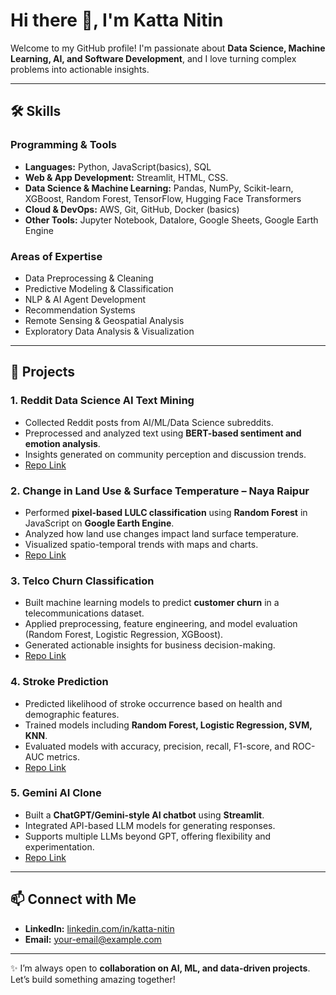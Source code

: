 # Hi there 👋, I'm Katta Nitin

Welcome to my GitHub profile! I'm passionate about **Data Science, Machine Learning, AI, and Software Development**, and I love turning complex problems into actionable insights.  

---

## 🛠️ Skills

### Programming & Tools
- **Languages:** Python, JavaScript(basics), SQL
- **Web & App Development:** Streamlit, HTML, CSS.
- **Data Science & Machine Learning:** Pandas, NumPy, Scikit-learn, XGBoost, Random Forest, TensorFlow, Hugging Face Transformers
- **Cloud & DevOps:** AWS, Git, GitHub, Docker (basics)
- **Other Tools:** Jupyter Notebook, Datalore, Google Sheets, Google Earth Engine

### Areas of Expertise
- Data Preprocessing & Cleaning  
- Predictive Modeling & Classification  
- NLP & AI Agent Development  
- Recommendation Systems  
- Remote Sensing & Geospatial Analysis  
- Exploratory Data Analysis & Visualization  

---

## 🚀 Projects

### 1. **Reddit Data Science AI Text Mining**
- Collected Reddit posts from AI/ML/Data Science subreddits.  
- Preprocessed and analyzed text using **BERT-based sentiment and emotion analysis**.  
- Insights generated on community perception and discussion trends.  
- [Repo Link](https://github.com/nitin-katta/reddit-data-science-ai-text-mining)

### 2. **Change in Land Use & Surface Temperature – Naya Raipur**
- Performed **pixel-based LULC classification** using **Random Forest** in JavaScript on **Google Earth Engine**.  
- Analyzed how land use changes impact land surface temperature.  
- Visualized spatio-temporal trends with maps and charts.  
- [Repo Link](https://github.com/nitin-katta/Change-in-Land_Use-and-Surface_Temperature-.git)

### 3. **Telco Churn Classification**
- Built machine learning models to predict **customer churn** in a telecommunications dataset.  
- Applied preprocessing, feature engineering, and model evaluation (Random Forest, Logistic Regression, XGBoost).  
- Generated actionable insights for business decision-making.  
- [Repo Link](https://github.com/nitin-katta/TelcoChurn_Classification.git)

### 4. **Stroke Prediction**
- Predicted likelihood of stroke occurrence based on health and demographic features.  
- Trained models including **Random Forest, Logistic Regression, SVM, KNN**.  
- Evaluated models with accuracy, precision, recall, F1-score, and ROC-AUC metrics.  
- [Repo Link](https://github.com/nitin-katta/Stoke_Prediction.git)

### 5. **Gemini AI Clone**
- Built a **ChatGPT/Gemini-style AI chatbot** using **Streamlit**.  
- Integrated API-based LLM models for generating responses.  
- Supports multiple LLMs beyond GPT, offering flexibility and experimentation.  
- [Repo Link](https://github.com/nitin-katta/Gemini-Clone.git)

---
## 📫 Connect with Me

- **LinkedIn:** [linkedin.com/in/katta-nitin](https://www.linkedin.com/in/katta-nitin/)  
- **Email:** [your-email@example.com](mailto:nitinkatta7337@gmail.com)  

---

✨ I’m always open to **collaboration on AI, ML, and data-driven projects**. Let’s build something amazing together!

